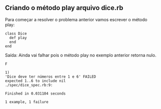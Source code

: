 ## Criando o método play arquivo dice.rb

Para começar a resolver o problema anterior vamos escrever o método play:

	class Dice
	  def play
	  end
	end

Saída: Ainda vai falhar pois o método play no exemplo anterior retorna nulo.

	F

	1)
	'Dice deve ter números entre 1 e 6' FAILED
	expected 1..6 to include nil
	./spec/dice_spec.rb:9:

	Finished in 0.031104 seconds

	1 example, 1 failure
